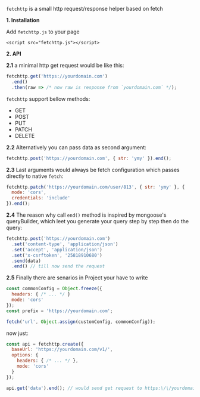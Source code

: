 `fetchttp` is a small http request/response helper based on fetch

**1. Installation**

Add `fetchttp.js` to your page

`<script src="fetchttp.js"></script>`

**2. API**

**2.1** a minimal http get request would be like this:

```js
fetchttp.get('https://yourdomain.com')
  .end()
  .then(raw => /* now raw is response from `yourdomain.com` */);
```

`fetchttp` support bellow methods:

- GET
- POST
- PUT
- PATCH
- DELETE

**2.2** Alternatively you can pass data as second argument:

```js
fetchttp.post('https://yourdomain.com', { str: 'ymy' }).end();
```

**2.3** Last arguments would always be fetch configuration which passes directly to native `fetch`:

```js
fetchttp.patch('https://yourdomain.com/user/813', { str: 'ymy' }, {
  mode: 'cors',
  credentials: 'include'
}).end();
````

**2.4** The reason why call `end()` method is inspired by mongoose's queryBuilder, which leet you generate your query step by step then do the query:

```js
fetchttp.post('https://yourdomain.com')
  .set('content-type', 'application/json')
  .set('accept', 'application/json')
  .set('x-csrftoken', '25818910680')
  .send(data)
  .end() // till now send the request
```

**2.5** Finally there are senarios in Project your have to write

```js
const commonConfig = Object.freeze({
  headers: { /* ... */ }
  mode: 'cors'
});
const prefix = 'https://yourdomain.com';

fetch('url', Object.assign(customConfig, commonConfig));
```

now just:

```js
const api = fetchttp.create({
  baseUrl: 'https://yourdomain.com/v1/',
  options: {
    headers: { /* ... */ },
    mode: 'cors'
  }
});

api.get('data').end(); // would send get request to https:\/\/yourdomain.com/data
```

